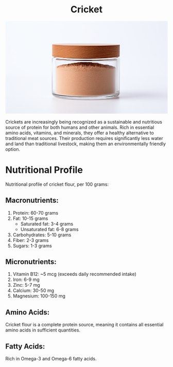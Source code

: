 <h1 align="center"> Cricket </h1>

<p align="center" width="100%"><img src="../images/cricket.png" /></p>

Crickets are increasingly being recognized as a sustainable and nutritious source of protein for both humans and other animals. Rich in essential amino acids, vitamins, and minerals, they offer a healthy alternative to traditional meat sources. Their production requires significantly less water and land than traditional livestock, making them an environmentally friendly option.


# Nutritional Profile

Nutritional profile of cricket flour, per 100 grams:

## Macronutrients:

1. Protein: 60-70 grams
1. Fat: 10-15 grams
    - Saturated fat: 3-4 grams
    - Unsaturated fat: 6-8 grams
1. Carbohydrates: 5-10 grams
1. Fiber: 2-3 grams
1. Sugars: 1-3 grams

## Micronutrients:

1. Vitamin B12: ~5 mcg (exceeds daily recommended intake)
1. Iron: 6-9 mg
1. Zinc: 5-7 mg
1. Calcium: 30-50 mg
1. Magnesium: 100-150 mg

## Amino Acids:

Cricket flour is a complete protein source, meaning it contains all essential amino acids in sufficient quantities.

## Fatty Acids:

Rich in Omega-3 and Omega-6 fatty acids.
